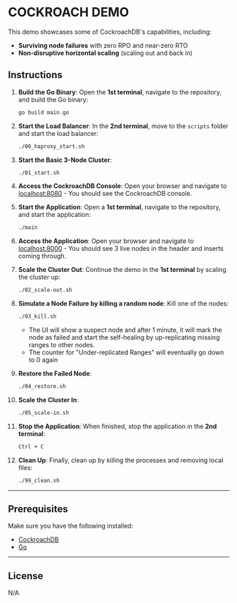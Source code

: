 
# COCKROACH DEMO

This demo showcases some of CockroachDB's capabilities, including:

- **Surviving node failures** with zero RPO and near-zero RTO
- **Non-disruptive horizontal scaling** (scaling out and back in)

## Instructions

1. **Build the Go Binary**:
   Open the **1st terminal**, navigate to the repository, and build the Go binary:
   ```bash
   go build main.go
   ```

2. **Start the Load Balancer**:
   In the **2nd terminal**, move to the `scripts` folder and start the load balancer:
   ```bash
   ./00_haproxy_start.sh
   ```

3. **Start the Basic 3-Node Cluster**:
   ```bash
   ./01_start.sh
   ```

4. **Access the CockroachDB Console**:
   Open your browser and navigate to [localhost:8080](http://localhost:8080) - You should see the CockroachDB console.

5. **Start the Application**:
   Open a **1st terminal**, navigate to the repository, and start the application:
   ```bash
   ./main
   ```

6. **Access the Application**:
   Open your browser and navigate to [localhost:8000](http://localhost:8000) - You should see 3 live nodes in the header and inserts coming through.

7. **Scale the Cluster Out**:
   Continue the demo in the **1st terminal** by scaling the cluster up:
   ```bash
   ./02_scale-out.sh
   ```

8. **Simulate a Node Failure by killing a random node**:
   Kill one of the nodes:
   ```bash
   ./03_kill.sh
   ```
   - The UI will show a suspect node and after 1 minute, it will mark the node as failed and start the self-healing by up-replicating missing ranges to other nodes.
   - The counter for "Under-replicated Ranges" will eventually go down to 0 again

9. **Restore the Failed Node**:
   ```bash
   ./04_restore.sh
   ```

10. **Scale the Cluster In**:
    ```bash
    ./05_scale-in.sh
    ```

11. **Stop the Application**:
    When finished, stop the application in the **2nd terminal**:
    ```bash
    Ctrl + C
    ```

12. **Clean Up**:
    Finally, clean up by killing the processes and removing local files:
    ```bash
    ./99_clean.sh
    ```

---

## Prerequisites

Make sure you have the following installed:

- [CockroachDB](https://www.cockroachlabs.com/docs/stable/install-cockroachdb.html)
- [Go](https://golang.org/doc/install)

---

## License

N/A
